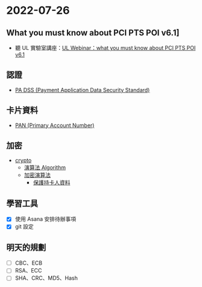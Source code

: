 # 2022-07-26

## What you must know about PCI PTS POI v6.1]
- 聽 UL 實驗室講座：[UL Webinar：what you must know about PCI PTS POI v6.1](認證/UL%20Webinar：what%20you%20must%20know%20about%20PCI%20PTS%20POI%20v6.1/UL%20Webinar：what%20you%20must%20know%20about%20PCI%20PTS%20POI%20v6.1.md)

## 認證
 - [PA DSS (Payment Application Data Security Standard)](認證/PA%20DSS%20(Payment%20Application%20Data%20Security%20Standard).md)

## 卡片資料
- [PAN (Primary Account Number)](產品/PAN%20(Primary%20Account%20Number).md)

## 加密
- [crypto](演算法/crypto.md)
	- [演算法 Algorithm](演算法/演算法%20Algorithm.md)
	- [加密演算法](演算法/加密演算法.md)
		- [保護持卡人資料](認證/保護持卡人資料.md)


## 學習工具
- [x] 使用 Asana 安排待辦事項
- [x] git 設定

## 明天的規劃
- [ ]  CBC、ECB
- [ ]  RSA、ECC
- [ ] SHA、CRC、MD5、Hash